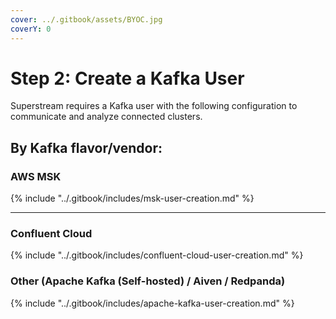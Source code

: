 ```yaml
---
cover: ../.gitbook/assets/BYOC.jpg
coverY: 0
---
```


# Step 2: Create a Kafka User

Superstream requires a Kafka user with the following configuration to communicate and analyze connected clusters.

## By Kafka flavor/vendor:

### AWS MSK

{% include "../.gitbook/includes/msk-user-creation.md" %}

***

### Confluent Cloud

{% include "../.gitbook/includes/confluent-cloud-user-creation.md" %}

### Other (Apache Kafka (Self-hosted) / Aiven / Redpanda)

{% include "../.gitbook/includes/apache-kafka-user-creation.md" %}
